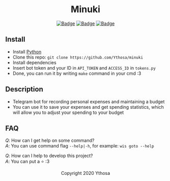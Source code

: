 
<h1 align="center">Minuki</h1>
<div align="center">

[![Badge](https://img.shields.io/badge/Uses-Python-blue.svg?style=flat-square)]("Python")
[![Badge](https://img.shields.io/badge/Open-Source-important.svg?style=flat-square)]("OpenSource")
[![Badge](https://img.shields.io/badge/Made_with-Love-ff69b4.svg?style=flat-square)]("MadeWithLove")
    
</div>


## Install
-   Install [Python](https://www.python.org/downloads/) 
-   Clone this repo: `git clone https://github.com/Ythosa/minuki`
-   Install dependencies
-   Insert bot token and your ID in `API_TOKEN` and `ACCESS_ID` in `tokens.py`
-   Done, you can run it by writing `make` command in your cmd :3


## Description
-    Telegram bot for recording personal expenses and maintaining a budget
-    You can use it to save your expenses and get spending statistics, which will allow you to adjust your spending to your budget


## FAQ
*Q*: How can I get help on some command?  
*A*: You can use command flag `--help|-h`, for example: `wis goto --help`

*Q*: How can I help to develop this project?  
*A*: You can put a :star: :3


<div align="center">
  Copyright 2020 Ythosa
</div>
